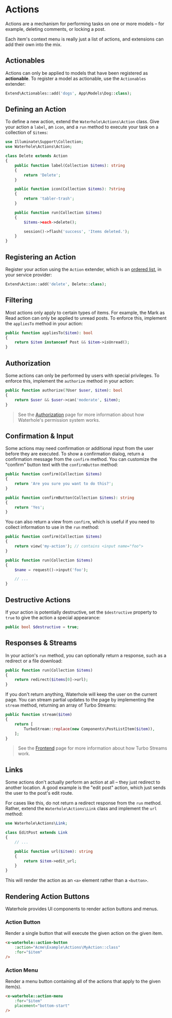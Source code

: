 # Actions
Actions are a mechanism for performing tasks on one or more models – for example, deleting comments, or locking a post. 

Each item's context menu is really just a list of actions, and extensions can add their own into the mix.

## Actionables
Actions can only be applied to models that have been registered as **actionable**. To register a model as actionable, use the `Actionables` extender:

```php
Extend\Actionables::add('dogs', App\Models\Dog::class);
```

## Defining an Action
To define a new action, extend the `Waterhole\Actions\Action` class. Give your action a `label`, an `icon`, and a `run` method to execute your task on a collection of `$items`:

```php
use Illuminate\Support\Collection;
use Waterhole\Actions\Action;

class Delete extends Action
{
    public function label(Collection $items): string
    {  
        return 'Delete';
    }

    public function icon(Collection $items): ?string
    {
        return 'tabler-trash';
    }

    public function run(Collection $items)
    {
        $items->each->delete();

        session()->flash('success', 'Items deleted.');
    }
}
```

## Registering an Action
Register your action using the `Action` extender, which is an [ordered list](https://waterhole.dev/docs/reference/Waterhole/Extend/Concerns/OrderedList.html), in your service provider:

```php
Extend\Action::add('delete', Delete::class);
```

## Filtering
Most actions only apply to certain types of items. For example, the Mark as Read action can only be applied to unread posts. To enforce this, implement the `appliesTo` method in your action:

```php
public function appliesTo($item): bool
{
    return $item instanceof Post && $item->isUnread();
}
```

## Authorization
Some actions can only be performed by users with special privileges. To enforce this, implement the `authorize` method in your action:

```php
public function authorize(?User $user, $item): bool
{
    return $user && $user->can('moderate', $item);
}
```

> See the [Authorization](./authorization.md) page for more information about how Waterhole's permission system works.

## Confirmation & Input
Some actions may need confirmation or additional input from the user before they are executed. To show a confirmation dialog, return a confirmation message from the `confirm` method. You can customize the "confirm" button text with the `confirmButton` method:

```php
public function confirm(Collection $items)
{
    return 'Are you sure you want to do this?';
}

public function confirmButton(Collection $items): string
{
    return 'Yes';
}
```

You can also return a view from `confirm`, which is useful if you need to collect information to use in the `run` method:

```php
public function confirm(Collection $items)
{
    return view('my-action'); // contains <input name="foo">
}

public function run(Collection $items)
{
    $name = request()->input('foo');

    // ...
}
```

## Destructive Actions
If your action is potentially destructive, set the `$destructive` property to `true` to give the action a special appearance:

```php
public bool $destructive = true;
```

## Responses & Streams
In your action's `run` method, you can optionally return a response, such as a redirect or a file download:

```php
public function run(Collection $items)
{
    return redirect($items[0]->url);
}
```

If you don't return anything, Waterhole will keep the user on the current page. You can stream partial updates to the page by implementing the `stream` method, returning an array of Turbo Streams:

```php
public function stream($item)
{
    return [
        TurboStream::replace(new Components\PostListItem($item)),
    ];
}
```

> See the [Frontend](./frontend.md#turbo-streams) page for more information about how Turbo Streams work.

## Links
Some actions don't actually perform an action at all – they just redirect to another location. A good example is the "edit post" action, which just sends the user to the post's edit route.

For cases like this, do not return a redirect response from the `run` method. Rather, extend the `Waterhole\Actions\Link` class and implement the `url` method:

```php
use Waterhole\Actions\Link;

class EditPost extends Link
{
    // ...

    public function url($item): string
    {
        return $item->edit_url;
    }
}
```

This will render the action as an `<a>` element rather than a `<button>`.

## Rendering Action Buttons
Waterhole provides UI components to render action buttons and menus.

### Action Button
Render a single button that will execute the given action on the given item.

```html
<x-waterhole::action-button
    :action="Acme\Example\Actions\MyAction::class"
    :for="$item"
/>
```

### Action Menu
Render a menu button containing all of the actions that apply to the given item(s).

```html
<x-waterhole::action-menu 
    :for="$item"
    placement="bottom-start"
/>
```
